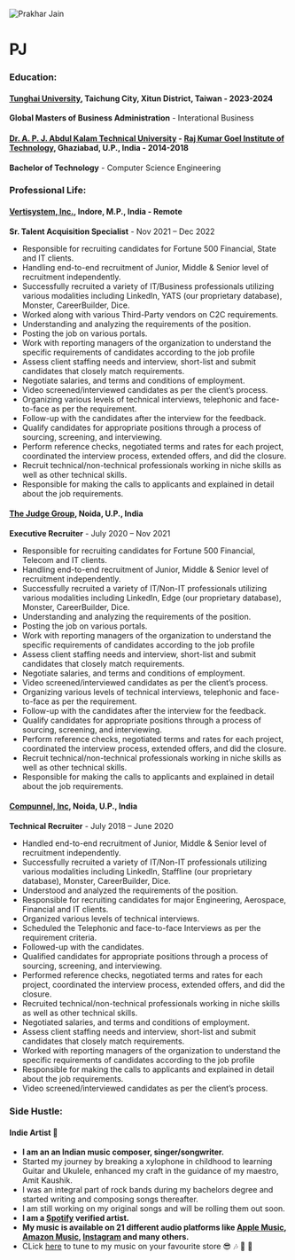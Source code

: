 
![Prakhar Jain](https://scontent.ftpe6-1.fna.fbcdn.net/v/t39.30808-6/305761559_5612301095493525_5654274801915604648_n.jpg?_nc_cat=109&ccb=1-7&_nc_sid=09cbfe&_nc_ohc=EhPHWyymdyAAX-S2LCN&_nc_ht=scontent.ftpe6-1.fna&oh=00_AfAcgfkSC7wEy-IVyESkiL_455p1zoBSfQr1pUuaVARnMg&oe=63FE555D)
# PJ
### Education:
#### [Tunghai University](https://eng.thu.edu.tw/), Taichung City, Xitun District, Taiwan - 2023-2024
**Global Masters of Business Administration** - Interational Business

#### [Dr. A. P. J. Abdul Kalam Technical University](https://aktu.ac.in/) - [Raj Kumar Goel Institute of Technology](https://www.rkgit.edu.in/), Ghaziabad, U.P., India - 2014-2018
**Bachelor of Technology** - Computer Science Engineering


### Professional Life:


#### [Vertisystem, Inc.](https://vertisystem.com/), Indore, M.P., India - Remote
**Sr. Talent Acquisition Specialist** - Nov 2021 – Dec 2022
- Responsible for recruiting candidates for Fortune 500 Financial, State and IT clients.
- Handling end-to-end recruitment of Junior, Middle & Senior level of recruitment independently.
- Successfully recruited a variety of IT/Business professionals utilizing various modalities including LinkedIn, YATS (our proprietary database), Monster, CareerBuilder, Dice.
- Worked along with various Third-Party vendors on C2C requirements.
- Understanding and analyzing the requirements of the position.
- Posting the job on various portals.
- Work with reporting managers of the organization to understand the specific requirements of candidates according to the job profile
- Assess client staffing needs and interview, short-list and submit candidates that closely match requirements.
- Negotiate salaries, and terms and conditions of employment. 
- Video screened/interviewed candidates as per the client’s process.
- Organizing various levels of technical interviews, telephonic and face-to-face as per the requirement. 
- Follow-up with the candidates after the interview for the feedback.
- Qualify candidates for appropriate positions through a process of sourcing, screening, and interviewing.
- Perform reference checks, negotiated terms and rates for each project, coordinated the interview process, extended offers, and did the closure. 
- Recruit technical/non-technical professionals working in niche skills as well as other technical skills.
- Responsible for making the calls to applicants and explained in detail about the job requirements.


#### [The Judge Group](https://www.judge.com/), Noida, U.P., India
**Executive Recruiter** - July 2020 – Nov 2021
- Responsible for recruiting candidates for Fortune 500 Financial, Telecom and IT clients.
- Handling end-to-end recruitment of Junior, Middle & Senior level of recruitment independently.
- Successfully recruited a variety of IT/Non-IT professionals utilizing various modalities including LinkedIn, Edge (our proprietary database), Monster, CareerBuilder, Dice.
- Understanding and analyzing the requirements of the position.
- Posting the job on various portals.
- Work with reporting managers of the organization to understand the specific requirements of candidates according to the job profile
- Assess client staffing needs and interview, short-list and submit candidates that closely match requirements.
- Negotiate salaries, and terms and conditions of employment. 
- Video screened/interviewed candidates as per the client’s process.
- Organizing various levels of technical interviews, telephonic and face-to-face as per the requirement. 
- Follow-up with the candidates after the interview for the feedback.
- Qualify candidates for appropriate positions through a process of sourcing, screening, and interviewing.
- Perform reference checks, negotiated terms and rates for each project, coordinated the interview process, extended offers, and did the closure. 
- Recruit technical/non-technical professionals working in niche skills as well as other technical skills.
- Responsible for making the calls to applicants and explained in detail about the job requirements.

#### [Compunnel, Inc](https://www.compunnel.com/), Noida, U.P., India
**Technical Recruiter** - July 2018 – June 2020
- Handled end-to-end recruitment of Junior, Middle & Senior level of recruitment independently.
- Successfully recruited a variety of IT/Non-IT professionals utilizing various modalities including LinkedIn, Staffline (our proprietary database), Monster, CareerBuilder, Dice.
- Understood and analyzed the requirements of the position.
- Responsible for recruiting candidates for major Engineering, Aerospace, Financial and IT clients.
- Organized various levels of technical interviews.
- Scheduled the Telephonic and face-to-face Interviews as per the requirement criteria. 
- Followed-up with the candidates.
- Qualified candidates for appropriate positions through a process of sourcing, screening, and interviewing.
- Performed reference checks, negotiated terms and rates for each project, coordinated the interview process, extended offers, and did the closure. 
- Recruited technical/non-technical professionals working in niche skills as well as other technical skills.
- Negotiated salaries, and terms and conditions of employment. 
- Assess client staffing needs and interview, short-list and submit candidates that closely match requirements.
- Worked with reporting managers of the organization to understand the specific requirements of candidates according to the job profile
- Responsible for making the calls to applicants and explained in detail about the job requirements.
- Video screened/interviewed candidates as per the client’s process.

### Side Hustle:

#### Indie Artist :guitar: 
- **I am an an Indian music composer, singer/songwriter.**
- Started my journey by breaking a xylophone in childhood to learning Guitar and Ukulele, enhanced my craft in the guidance of my maestro, Amit Kaushik. 
- I was an integral part of rock bands during my bachelors degree and started writing and composing songs thereafter. 
- I am still working on my original songs and will be rolling them out soon.
- **I am a [Spotify](https://open.spotify.com/artist/1n5vU37Ug1TqzzjMQDmH4k) verified artist.**
- **My music is available on 21 different audio platforms like [Apple Music](https://music.apple.com/us/artist/prakhar-jain/1602616586), [Amazon Music](https://music.amazon.com/artists/B09N3GCXYQ/prakhar-jain?marketplaceId=ATVPDKIKX0DER&musicTerritory=US&ref=dm_sh_pDOwznGW2F7uCsXYkv6YEpdTq), [Instagram](https://www.instagram.com/) and many others.**
- CLick [here](https://linktr.ee/prakharpj) to tune to my music on your favourite store :sunglasses: :notes: :microphone: :guitar: 




<!--
**PJprakhar/PJprakhar** is a ✨ _special_ ✨ repository because its `README.md` (this file) appears on your GitHub profile.

Here are some ideas to get you started:

- 🔭 I’m currently working on ...
- 🌱 I’m currently learning ...
- 👯 I’m looking to collaborate on ...
- 🤔 I’m looking for help with ...
- 💬 Ask me about ...
- 📫 How to reach me: ...
- 😄 Pronouns: ...
- ⚡ Fun fact: ...
-->

